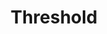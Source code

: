 ---
ep: 146
title: Threshold
imglink: "https://live.staticflickr.com/65535/50982915566_a21e36c315_o.jpg"
thumbnail: "https://live.staticflickr.com/65535/50982915566_3160d645ef_q.jpg"
alt: A sturdy metal looking door with two chains running across it. "Warning, danger of death" is written in bold letters across the door. There are small lines pointing outwards from the door, indicating that the door is rattling.
name: TomahawkKidArt
---